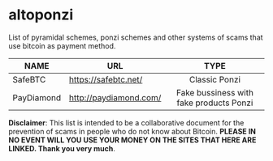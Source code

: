 # altoponzi
List of pyramidal schemes, ponzi schemes and other systems of scams that use bitcoin as payment method.

| NAME | URL | TYPE |
| ------------- | ------------- |:-------------:|
|	SafeBTC	|	https://safebtc.net/ |	Classic Ponzi	|
|	PayDiamond	|	http://paydiamond.com/ |	Fake bussiness with fake products Ponzi	|

**Disclaimer**: This list is intended to be a collaborative document for the prevention of scams in people who do not know about Bitcoin. **PLEASE IN NO EVENT WILL YOU USE YOUR MONEY ON THE SITES THAT HERE ARE LINKED. Thank you very much**.
